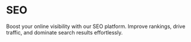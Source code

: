 # SEO
Boost your online visibility with our SEO platform. Improve rankings, drive traffic, and dominate search results effortlessly.
